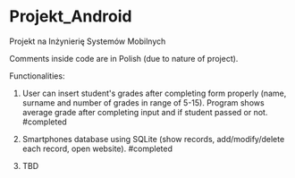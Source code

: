 # Projekt_Android
Projekt na Inżynierię Systemów Mobilnych

Comments inside code are in Polish (due to nature of project).

Functionalities:
1. User can insert student's grades after completing form properly (name, surname and number of grades in range of 5-15). Program shows average grade after completing input and if student passed or not.
#completed

2. Smartphones database using SQLite (show records, add/modify/delete each record, open website).
#completed

3. TBD
